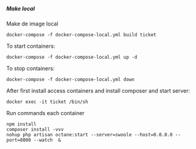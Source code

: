 ##### Make local
Make de image local

    docker-compose -f docker-compose-local.yml build ticket

To start containers:

    docker-compose -f docker-compose-local.yml up -d

To stop containers:

    docker-compose -f docker-compose-local.yml down

After first install access containers and install composer and start server:

    docker exec -it ticket /bin/sh

Run commands each container

    npm install 
    composer install -vvv
    nohup php artisan octane:start --server=swoole --host=0.0.0.0 --port=8000 --watch  & 
